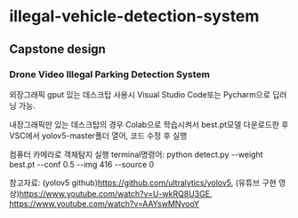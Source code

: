 # illegal-vehicle-detection-system

## Capstone design

### Drone Video Illegal Parking Detection System




외장그래픽 gput 있는 데스크탑 사용시 Visual Studio Code또는  Pycharm으로 딥러닝 가능.

내장그래픽만 있는 데스크탑의 경우 Colab으로 학습시켜서 best.pt모델 다운로드한 후 VSC에서 yolov5-master폴더 열어, 코드 수정 후 실행




컴퓨터 카메라로 객체탐지 실행 terminal명령어: python detect.py --weight best.pt --conf 0.5 --img 416 --source 0










참고자료: (yolov5 github)https://github.com/ultralytics/yolov5, (유튜브 구현 영상)https://www.youtube.com/watch?v=U-wkRQ8U3GE, https://www.youtube.com/watch?v=AAYswMNyooY
